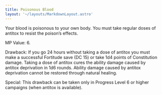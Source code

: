 ```yaml
---
title: Poisonous Blood
layout: '~/layouts/MarkdownLayout.astro'
---
```

Your blood is poisonous to your own body. You must take regular doses of
antitox to resist the poison’s effects.

MP Value: 6.

Drawback: If you go 24 hours without taking a dose of antitox you must make a
successful Fortitude save (DC 15) or take 1d4 points of Constitution damage.
Taking a dose of antitox cures the ability damage caused by antitox
deprivation in 1d6 rounds. Ability damage caused by antitox deprivation cannot
be restored through natural healing.

Special: This drawback can be taken only in Progress Level 6 or higher
campaigns (when antitox is available).

